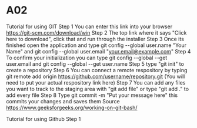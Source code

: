 # A02
Tutorial for using GIT
Step 1 You can enter this link into your browser https://git-scm.com/download/win 
Step 2 The top link where it says "Click here to download", click that and run through the installer
Step 3 Once its finished open the application and type git config --global user.name "Your Name" and git config --global user.email "your.email@example.com"
Step 4 To confirm your initialization you can type git config --global --get user.email and git config --global --get user.name
Step 5 type "git init" to create a repository
Step 6 You can connect a remote respository by typing git remote add origin https://github.com/username/repository.git (You will need to put your actual respository link here)
Step 7 You can add any files you want to track to the staging area with "git add file" or type "git add ." to add every file
Step 8 Type git commit -m "Put your message here" this commits your changes and saves them
Source https://www.geeksforgeeks.org/working-on-git-bash/

Tutorial for using Github
Step 1
